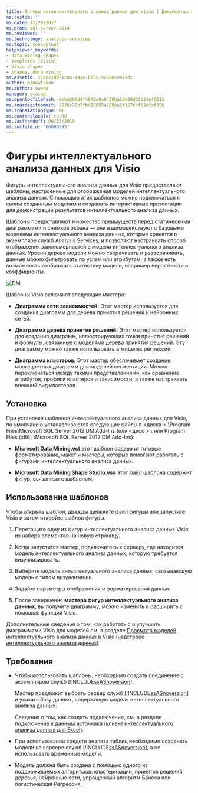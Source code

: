 ```yaml
---
title: Фигуры интеллектуального анализа данных для Visio | Документация Майкрософт
ms.custom: ''
ms.date: 12/29/2017
ms.prod: sql-server-2014
ms.reviewer: ''
ms.technology: analysis-services
ms.topic: conceptual
helpviewer_keywords:
- data mining shapes
- templates [Visio]
- Visio shapes
- shapes, data mining
ms.assetid: 11a821d9-1c0a-442e-b735-92208ce479dc
author: minewiskan
ms.author: owend
manager: craigg
ms.openlocfilehash: 6ebe206d4f4942e9a9456ba10b00d33514ef6212
ms.sourcegitcommit: 3026c22b7fba19059a769ea5f367c4f51efaf286
ms.translationtype: MT
ms.contentlocale: ru-RU
ms.lasthandoff: 06/15/2019
ms.locfileid: "66086395"
---
```

# <a name="data-mining-shapes-for-visio"></a>Фигуры интеллектуального анализа данных для Visio
  Фигуры интеллектуального анализа данных для Visio предоставляют шаблоны, настроенные для отображения моделей интеллектуального анализа данных. С помощью этих шаблонов можно подключаться к своим созданным моделям и создавать интерактивные презентации для демонстрации результатов интеллектуального анализа данных.  
  
 Шаблоны предоставляют множество преимуществ перед статическими диаграммами и снимков экрана — они взаимодействуют с базовыми моделями интеллектуального анализа данных, которые хранятся в экземпляре служб Analysis Services, и позволяют настраивать способ отображения закономерностей в модели интеллектуального анализа данных. Уровни дерева модели можно сворачивать и разворачивать, данные можно фильтровать по узлам или атрибутам, а также есть возможность отображать статистику модели, например вероятности и коэффициенты.  
  
 ![DM](media/dm-stencil.gif "DM")  
  
 Шаблоны Visio включают следующие мастера:  
  
-   **Диаграмма сети зависимостей.** Этот мастер используется для создания диаграмм для дерева принятия решений и нейронных сетей.  
  
-   **Диаграмма дерева принятия решений:** Этот мастер используется для создания диаграмм, иллюстрирующих точки принятия решений и формулы, связанные с моделями дерева принятия решений. Эту диаграмму можно также использовать в моделях регрессии.  
  
-   **Диаграмма кластеров.** Этот мастер обеспечивает создание многоцветных диаграмм для моделей сегментации. Можно переключаться между такими представлениями, как сравнение атрибутов, профили кластеров и зависимости, а также настраивать внешний вид кластеров.  
  
## <a name="installation"></a>Установка  
 При установке шаблонов интеллектуального анализа данных для Visio, по умолчанию устанавливаются следующие файлы в \<диска > \Program Files\Microsoft SQL Server 2012 DM Add-Ins (или \<диск > \ или Program Files (x86) \Microsoft SQL Server 2012 DM Add-Ins):  
  
-   **Microsoft Data Mining.vst** этот шаблон содержит готовые форматирование, макет и мастеры, которые помогают работать с фигурами интеллектуального анализа данных.  
  
-   **Microsoft Data Mining Shape Studio.vss** этот файл шаблона содержит фигур, связанных с шаблоном.  
  
## <a name="how-to-use-the-templates"></a>Использование шаблонов  
 Чтобы открыть шаблон, дважды щелкните файл фигуры или запустите Visio и затем откройте шаблон фигуры.  
  
1.  Перетащите одну из фигур интеллектуального анализа данных Visio из набора элементов на новую страницу.  
  
2.  Когда запустится мастер, подключитесь к серверу, где находится модель интеллектуального анализа данных, которую требуется визуализировать.  
  
3.  Выберите модель интеллектуального анализа данных, связывающую модель с типом визуализации.  
  
4.  Задайте параметры отображения и форматирования данных.  
  
5.  После завершения **мастера фигур интеллектуального анализа данных**, вы получите диаграмму, можно изменить и расширить с помощью функций Visio.  
  
 Дополнительные сведения о том, как работать с и улучшить диаграммами Visio для моделей см. в разделе [Просмотр моделей интеллектуального анализа данных в Visio &#40;надстроек интеллектуального анализа данных&#41;](viewing-data-mining-models-in-visio-data-mining-add-ins.md)  
  
## <a name="requirements"></a>Требования  
  
-   Чтобы использовать шаблоны, необходимо создать соединение с экземпляром служб [!INCLUDE[ssASnoversion](../includes/ssasnoversion-md.md)].  
  
     Мастер предложит выбрать сервер служб [!INCLUDE[ssASnoversion](../includes/ssasnoversion-md.md)] и указать базу данных, содержащую модель интеллектуального анализа данных.  
  
     Сведения о том, как создать подключение, см. в разделе [подключение к данным источника &#40;клиент интеллектуального анализа данных для Excel&#41;](connect-to-source-data-data-mining-client-for-excel.md).  
  
-   При использовании средств анализа таблиц необходимо сохранять модели на сервере служб [!INCLUDE[ssASnoversion](../includes/ssasnoversion-md.md)], а не использовать временные модели.  
  
-   Модель должна быть создана с помощью одного из поддерживаемых алгоритмов: кластеризации, принятия решений, деревья, нейронные сети, упрощенный алгоритм Байеса или логистическая Регрессия.  
  
  

